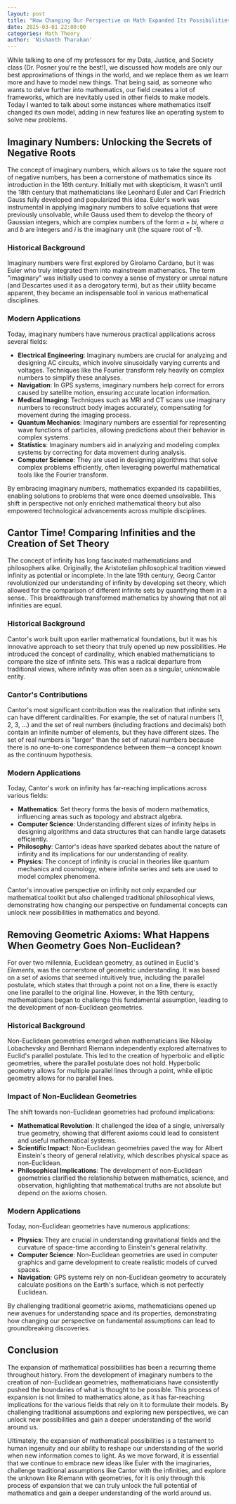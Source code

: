 ```yaml
---
layout: post
title: "How Changing Our Perspective on Math Expanded Its Possibilities"
date: 2025-03-01 22:00:00
categories: Math Theory
author: 'Nishanth Tharakan'
---
```


<script type="text/x-mathjax-config">
  MathJax.Hub.Config({
    tex2jax: {
      inlineMath: [ ['$','$'], ["\$$","\$$"] ],
      processEscapes: true
    }
  });

</script>

<script type="text/javascript" charset="utf-8" 
src="https://cdn.mathjax.org/mathjax/latest/MathJax.js?config=TeX-AMS-MML_HTMLorMML,
https://vincenttam.github.io/javascripts/MathJaxLocal.js"></script>


While talking to one of my professors for my Data, Justice, and Society class (Dr. Posner you're the best!), we discussed how models are only our best approximations of things in the world, and we replace them as we learn more and have to model new things. That being said, as someone who wants to delve further into mathematics, our field creates a lot of frameworks, which are inevitably used in other fields to make models. Today I wanted to talk about some instances where mathematics itself changed its own model, adding in new features like an operating system to solve new problems.

## Imaginary Numbers: Unlocking the Secrets of Negative Roots

The concept of imaginary numbers, which allows us to take the square root of negative numbers, has been a cornerstone of mathematics since its introduction in the 16th century. Initially met with skepticism, it wasn't until the 18th century that mathematicians like Leonhard Euler and Carl Friedrich Gauss fully developed and popularized this idea. Euler's work was instrumental in applying imaginary numbers to solve equations that were previously unsolvable, while Gauss used them to develop the theory of Gaussian integers, which are complex numbers of the form $a + bi$, where $a$ and $b$ are integers and $i$ is the imaginary unit (the square root of -1).

### Historical Background

Imaginary numbers were first explored by Girolamo Cardano, but it was Euler who truly integrated them into mainstream mathematics. The term "imaginary" was initially used to convey a sense of mystery or unreal nature (and Descartes used it as a derogatory term), but as their utility became apparent, they became an indispensable tool in various mathematical disciplines.

### Modern Applications

Today, imaginary numbers have numerous practical applications across several fields:

- **Electrical Engineering**: Imaginary numbers are crucial for analyzing and designing AC circuits, which involve sinusoidally varying currents and voltages. Techniques like the Fourier transform rely heavily on complex numbers to simplify these analyses.
- **Navigation**: In GPS systems, imaginary numbers help correct for errors caused by satellite motion, ensuring accurate location information.
- **Medical Imaging**: Techniques such as MRI and CT scans use imaginary numbers to reconstruct body images accurately, compensating for movement during the imaging process.
- **Quantum Mechanics**: Imaginary numbers are essential for representing wave functions of particles, allowing predictions about their behavior in complex systems.
- **Statistics**: Imaginary numbers aid in analyzing and modeling complex systems by correcting for data movement during analysis.
- **Computer Science**: They are used in designing algorithms that solve complex problems efficiently, often leveraging powerful mathematical tools like the Fourier transform.

By embracing imaginary numbers, mathematics expanded its capabilities, enabling solutions to problems that were once deemed unsolvable. This shift in perspective not only enriched mathematical theory but also empowered technological advancements across multiple disciplines.

## Cantor Time! Comparing Infinities and the Creation of Set Theory

The concept of infinity has long fascinated mathematicians and philosophers alike. Originally, the Aristotelian philosophical tradition viewed infinity as potential or incomplete. In the late 19th century, Georg Cantor revolutionized our understanding of infinity by developing set theory, which allowed for the comparison of different infinite sets by quantifying them in a sense.. This breakthrough transformed mathematics by showing that not all infinities are equal.

### Historical Background

Cantor's work built upon earlier mathematical foundations, but it was his innovative approach to set theory that truly opened up new possibilities. He introduced the concept of cardinality, which enabled mathematicians to compare the size of infinite sets. This was a radical departure from traditional views, where infinity was often seen as a singular, unknowable entity.

### Cantor's Contributions

Cantor's most significant contribution was the realization that infinite sets can have different cardinalities. For example, the set of natural numbers (1, 2, 3, ...) and the set of real numbers (including fractions and decimals) both contain an infinite number of elements, but they have different sizes. The set of real numbers is "larger" than the set of natural numbers because there is no one-to-one correspondence between them—a concept known as the continuum hypothesis.

### Modern Applications

Today, Cantor's work on infinity has far-reaching implications across various fields:

- **Mathematics**: Set theory forms the basis of modern mathematics, influencing areas such as topology and abstract algebra.
- **Computer Science**: Understanding different sizes of infinity helps in designing algorithms and data structures that can handle large datasets efficiently.
- **Philosophy**: Cantor's ideas have sparked debates about the nature of infinity and its implications for our understanding of reality.
- **Physics**: The concept of infinity is crucial in theories like quantum mechanics and cosmology, where infinite series and sets are used to model complex phenomena.

Cantor's innovative perspective on infinity not only expanded our mathematical toolkit but also challenged traditional philosophical views, demonstrating how changing our perspective on fundamental concepts can unlock new possibilities in mathematics and beyond.

## Removing Geometric Axioms: What Happens When Geometry Goes Non-Euclidean?

For over two millennia, Euclidean geometry, as outlined in Euclid's *Elements*, was the cornerstone of geometric understanding. It was based on a set of axioms that seemed intuitively true, including the parallel postulate, which states that through a point not on a line, there is exactly one line parallel to the original line. However, in the 19th century, mathematicians began to challenge this fundamental assumption, leading to the development of non-Euclidean geometries.

### Historical Background

Non-Euclidean geometries emerged when mathematicians like Nikolay Lobachevsky and Bernhard Riemann independently explored alternatives to Euclid's parallel postulate. This led to the creation of hyperbolic and elliptic geometries, where the parallel postulate does not hold. Hyperbolic geometry allows for multiple parallel lines through a point, while elliptic geometry allows for no parallel lines.

### Impact of Non-Euclidean Geometries

The shift towards non-Euclidean geometries had profound implications:

- **Mathematical Revolution**: It challenged the idea of a single, universally true geometry, showing that different axioms could lead to consistent and useful mathematical systems.
- **Scientific Impact**: Non-Euclidean geometries paved the way for Albert Einstein's theory of general relativity, which describes physical space as non-Euclidean.
- **Philosophical Implications**: The development of non-Euclidean geometries clarified the relationship between mathematics, science, and observation, highlighting that mathematical truths are not absolute but depend on the axioms chosen.

### Modern Applications

Today, non-Euclidean geometries have numerous applications:

- **Physics**: They are crucial in understanding gravitational fields and the curvature of space-time according to Einstein's general relativity.
- **Computer Science**: Non-Euclidean geometries are used in computer graphics and game development to create realistic models of curved spaces.
- **Navigation**: GPS systems rely on non-Euclidean geometry to accurately calculate positions on the Earth's surface, which is not perfectly Euclidean.

By challenging traditional geometric axioms, mathematicians opened up new avenues for understanding space and its properties, demonstrating how changing our perspective on fundamental assumptions can lead to groundbreaking discoveries.

## Conclusion

The expansion of mathematical possibilities has been a recurring theme throughout history. From the development of imaginary numbers to the creation of non-Euclidean geometries, mathematicians have consistently pushed the boundaries of what is thought to be possible. This process of expansion is not limited to mathematics alone, as it has far-reaching implications for the various fields that rely on it to formulate their models. By challenging traditional assumptions and exploring new perspectives, we can unlock new possibilities and gain a deeper understanding of the world around us.

Ultimately, the expansion of mathematical possibilities is a testament to human ingenuity and our ability to reshape our understanding of the world when new information comes to light. As we move forward, it is essential that we continue to embrace new ideas like Euler with the imaginaries, challenge traditional assumptions like Cantor with the infinities, and explore the unknown like Riemann with geometries, for it is only through this process of expansion that we can truly unlock the full potential of mathematics and gain a deeper understanding of the world around us.
